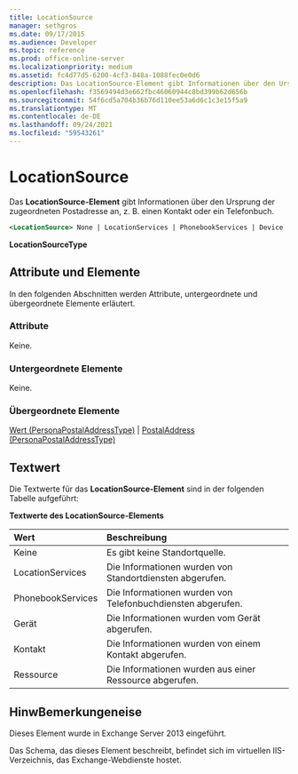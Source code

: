 ```yaml
---
title: LocationSource
manager: sethgros
ms.date: 09/17/2015
ms.audience: Developer
ms.topic: reference
ms.prod: office-online-server
ms.localizationpriority: medium
ms.assetid: fc4d77d5-6200-4cf3-848a-1088fec0e0d6
description: Das LocationSource-Element gibt Informationen über den Ursprung der zugeordneten Postadresse an, z. B. einen Kontakt oder ein Telefonbuch.
ms.openlocfilehash: f3569494d3e662fbc46060944c8bd399b62d656b
ms.sourcegitcommit: 54f6cd5a704b36b76d110ee53a6d6c1c3e15f5a9
ms.translationtype: MT
ms.contentlocale: de-DE
ms.lasthandoff: 09/24/2021
ms.locfileid: "59543261"
---
```

# <a name="locationsource"></a>LocationSource

Das **LocationSource-Element** gibt Informationen über den Ursprung der zugeordneten Postadresse an, z. B. einen Kontakt oder ein Telefonbuch. 
  
```XML
<LocationSource> None | LocationServices | PhonebookServices | Device | Contact | Resource </LocationSource>
```

 **LocationSourceType**
## <a name="attributes-and-elements"></a>Attribute und Elemente

In den folgenden Abschnitten werden Attribute, untergeordnete und übergeordnete Elemente erläutert.
  
### <a name="attributes"></a>Attribute

Keine.
  
### <a name="child-elements"></a>Untergeordnete Elemente

Keine.
  
### <a name="parent-elements"></a>Übergeordnete Elemente

[Wert (PersonaPostalAddressType)](value-personapostaladdresstype.md)  |  [PostalAddress (PersonaPostalAddressType)](postaladdress-personapostaladdresstype.md)
  
## <a name="text-value"></a>Textwert

Die Textwerte für das **LocationSource-Element** sind in der folgenden Tabelle aufgeführt: 
  
**Textwerte des LocationSource-Elements**

|**Wert**|**Beschreibung**|
|:-----|:-----|
|Keine  <br/> |Es gibt keine Standortquelle.  <br/> |
|LocationServices  <br/> |Die Informationen wurden von Standortdiensten abgerufen.  <br/> |
|PhonebookServices  <br/> |Die Informationen wurden von Telefonbuchdiensten abgerufen.  <br/> |
|Gerät  <br/> |Die Informationen wurden vom Gerät abgerufen.  <br/> |
|Kontakt  <br/> |Die Informationen wurden von einem Kontakt abgerufen.  <br/> |
|Ressource  <br/> |Die Informationen wurden aus einer Ressource abgerufen.  <br/> |
   
## <a name="remarks"></a>HinwBemerkungeneise

Dieses Element wurde in Exchange Server 2013 eingeführt.
  
Das Schema, das dieses Element beschreibt, befindet sich im virtuellen IIS-Verzeichnis, das Exchange-Webdienste hostet.
  


